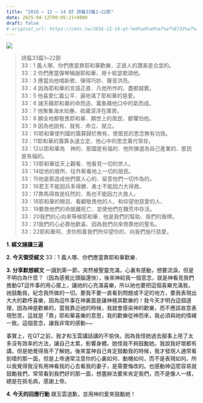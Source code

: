 ```yaml
---
title: "2016 – 12 – 14 QT 詩篇33篇1~22節"
date: 2025-04-12T00:05:21+0800
draft: false
# original_url: https://cmtc.tw/2016-12-14-qt-%e8%a9%a9%e7%af%8733%e7%af%87122%e7%af%80
---
```


![](/images/qt.jpg)
> 詩篇33篇1\~22節  
> 33：1 義人哪、你們應當靠耶和華歡樂．正直人的讚美是合宜的。  
> 33：2 你們應當彈琴稱謝耶和華、用十絃瑟歌頌他。  
> 33：3 應當向他唱新歌、彈得巧妙、聲音洪亮。  
> 33：4 因為耶和華的言語正直．凡他所作的、盡都誠實。  
> 33：5 他喜愛仁義公平．遍地滿了耶和華的慈愛。  
> 33：6 諸天藉耶和華的命而造、萬象藉他口中的氣而成。  
> 33：7 他聚集海水如壘、收藏深洋在庫房。  
> 33：8 願全地都敬畏耶和華．願世上的居民、都懼怕他。  
> 33：9 因為他說有、就有．命立、就立。  
> 33：10耶和華使列國的籌算歸於無有、使眾民的思念無有功效。  
> 33：11耶和華的籌算永遠立定、他心中的思念萬代常存。  
> 33：12以耶和華為　神的、那國是有福的．他所揀選為自己產業的、那民是有福的。  
> 33：13耶和華從天上觀看．他看見一切的世人。  
> 33：14從他的居所、往外察看地上一切的居民。  
> 33：15他是那造成他們眾人心的、留意他們一切作為的。  
> 33：16君王不能因兵多得勝．勇士不能因力大得救。  
> 33：17靠馬得救是枉然的．馬也不能因力大救人。  
> 33：18耶和華的眼目、看顧敬畏他的人、和仰望他慈愛的人、  
> 33：19要救他們的命脫離死亡、並使他們在饑荒中存活。  
> 33：20我們的心向來等候耶和華．他是我們的幫助、我們的盾牌。  
> 33：21我們的心必靠他歡喜、因為我們向來倚靠他的聖名。  
> 33：22耶和華阿、求你照着我們所仰望你的、向我們施行慈愛。

**1. 經文誦讀三遍**

**2. 今天領受經文**
33：1 義人哪、你們應當靠耶和華歡樂．

**3. 分享默想經文**
一讀到第一節，突然被聖靈充滿，心裏有感動，想要流淚，但是不明白為什麼？（因為感覺比頭腦還快），後來神給我一個意念，就是神看見我們推動QT這件事的用心擺上，讓祂的心充滿喜樂，所以祂也要把這個喜樂充滿我，祂鼓勵我，紀念我所做的一切。要我不要一直看到問題或不足的地方，要我表現出大大的歡呼喜樂，因為這件事在神裏面是讓神極其歡樂的！我今天才明白這個道理，因為神是歡樂的，當我靠近祂的時候，我就會感染神的歡樂，而不應該故意表現愁苦，這就是「靠」耶和華喜樂的意思，我的歡樂從神而來，我必須與祂的情緒一致。這個意念，讓我非常的感動~~

事實上，在QT之前，我才和玉雲講話講的不愉快。因為我怪她過去服事上用了太多沒有效率的方法，讓自己太累，影響身體。她怪我不夠鼓勵她。我說我好壞都有講，但是她覺得我不了解她。後來當神自己肯定鼓勵我的時候，我才發現人通常看到壞的那一面，但是上帝通常注意你的心裏如何、動機如何，而不是表現如何。所以我覺得我沒有用神看我的心去看我的妻子，是需要悔改的。也感動神這麼容易就鼓勵我們，常常看到我們好的那一面，想盡辦法要來肯定我們，而不是像人一樣，總是在挑毛病，感謝上帝。

**4. 今天的回應行動**
跟玉雲道歉，並用神的愛來鼓勵她！
